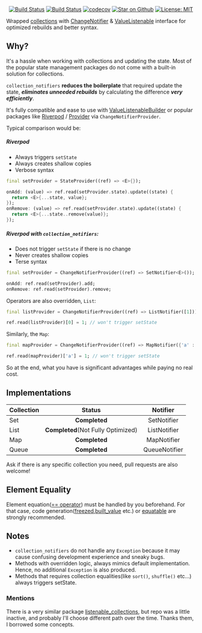 <p align="center">
<a href="https://pub.dev/packages/collection_notifiers"><img src="https://img.shields.io/pub/v/collection_notifiers.svg" alt="Build Status"></a>
<a href="https://github.com/esenmx/collection_notifiers/actions"><img src="https://github.com/esenmx/collection_notifiers/workflows/Build/badge.svg" alt="Build Status"></a>
<a href="https://codecov.io/gh/esenmx/collection_notifiers"><img src="https://codecov.io/gh/esenmx/collection_notifiers/branch/master/graph/badge.svg" alt="codecov"></a>
<a href="https://github.com/esenmx/collection_notifiers"><img src="https://img.shields.io/github/stars/esenmx/collection_notifiers.svg?style=flat&logo=github&colorB=deeppink&label=stars" alt="Star on Github"></a>
<a href="https://opensource.org/licenses/MIT"><img src="https://img.shields.io/badge/license-MIT-purple.svg" alt="License: MIT"></a>

<p align="center">

Wrapped [collections][collections] with [ChangeNotifier][ChangeNotifier] & [ValueListenable][ValueListenable] 
interface for optimized rebuilds and better syntax.

## Why?
It's a hassle when working with collections and updating the state. Most of the popular state management packages do not
come with a built-in solution for collections.

`collection_notifiers` **reduces the boilerplate** that required update the state, _**eliminates unneeded rebuilds**_
by calculating the difference _**very efficiently**_.

It's fully compatible and ease to use with
[ValueListenableBuilder][ValueListenableBuilder] or popular packages like [Riverpod][Riverpod] / [Provider][Provider]
via `ChangeNotifierProvider`.

Typical comparison would be:

##### Riverpod
- Always triggers `setState`
- Always creates shallow copies
- Verbose syntax
```dart
final setProvider = StateProvider((ref) => <E>{});
```
```dart
onAdd: (value) => ref.read(setProvider.state).update((state) {
  return <E>{...state, value};
});
onRemove: (value) => ref.read(setProvider.state).update((state) {
  return <E>{...state..remove(value)};
});
```

##### Riverpod with `collection_notifiers`:
- Does not trigger `setState` if there is no change
- Never creates shallow copies
- Terse syntax
```dart
final setProvider = ChangeNotifierProvider((ref) => SetNotifier<E>());
```
```dart
onAdd: ref.read(setProvider).add;
onRemove: ref.read(setProvider).remove;
```

Operators are also overridden, `List`:
```dart
final listProvider = ChangeNotifierProvider((ref) => ListNotifier([1]));
```
```dart
ref.read(listProvider)[0] = 1; // won't trigger setState
```

Similarly, the `Map`:
```dart
final mapProvider = ChangeNotifierProvider((ref) => MapNotifier({'a' : 1}));
```
```dart
ref.read(mapProvider)['a'] = 1; // won't trigger setState
```

So at the end, what you have is significant advantages while paying no real cost.

## Implementations

| Collection |               Status               |   Notifier    |
|------------|:----------------------------------:|:-------------:|
| Set        |           **Completed**            |  SetNotifier  |  
| List       | **Completed**(Not Fully Optimized) | ListNotifier  |
| Map        |           **Completed**            |  MapNotifier  |
| Queue      |           **Completed**            | QueueNotifier |

Ask if there is any specific collection you need, pull requests are also welcome!

## Element Equality

Element equation([== operator](https://api.dart.dev/stable/2.13.4/dart-core/Object/operator_equals.html)) must be
handled by you beforehand. For that case, code generation([freezed][freezed],[built_value][built_value] etc.) or
[equatable][equatable] are strongly
recommended.

## Notes
* `collection_notifiers` do not handle any `Exception` because it may cause confusing development experience and sneaky
  bugs.
* Methods with overridden logic, always mimics default implementation. Hence, no additional `Exception` is
  also produced.
* Methods that requires collection equalities(like `sort()`, `shuffle()` etc...) always triggers setState.

### Mentions

There is a very similar package [listenable_collections](https://github.com/escamoteur/listenable_collections), but repo
was a little inactive, and probably I'll choose different path over the time. Thanks them, I borrowed some concepts.

[//]: # (Links)

[collections]: https://api.dart.dev/stable/dart-collection/dart-collection-library.html
[ChangeNotifier]: https://api.flutter.dev/flutter/foundation/ChangeNotifier-class.html
[ValueListenable]: https://api.flutter.dev/flutter/foundation/ValueListenable-class.html
[ValueListenableBuilder]: https://api.flutter.dev/flutter/widgets/ValueListenableBuilder-class.html
[Riverpod]: https://pub.dev/documentation/flutter_riverpod/latest/flutter_riverpod/ChangeNotifierProvider-class.html
[Provider]: https://pub.dev/documentation/provider/latest/provider/ChangeNotifierProvider-class.html
[== operator]: https://api.dart.dev/stable/2.13.4/dart-core/Object/operator_equals.html
[freezed]: https://pub.dev/packages/freezed
[built_value]: https://pub.dev/packages/built_value
[equatable]: https://pub.dev/packages/equatable
[listenable_collections]: https://github.com/escamoteur/listenable_collections